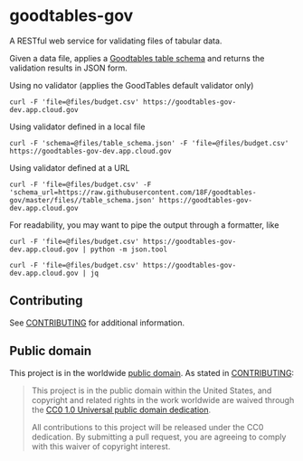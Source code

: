 # goodtables-gov

A RESTful web service for validating files of tabular data.

Given a data file, applies a
[Goodtables table schema](https://github.com/frictionlessdata/goodtables-py)
and returns the validation results in JSON form.

Using no validator (applies the GoodTables default validator only)

    curl -F 'file=@files/budget.csv' https://goodtables-gov-dev.app.cloud.gov

Using validator defined in a local file

    curl -F 'schema=@files/table_schema.json' -F 'file=@files/budget.csv'   https://goodtables-gov-dev.app.cloud.gov

Using validator defined at a URL

    curl -F 'file=@files/budget.csv' -F 'schema_url=https://raw.githubusercontent.com/18F/goodtables-gov/master/files//table_schema.json' https://goodtables-gov-dev.app.cloud.gov

For readability, you may want to pipe the output through a formatter, like

    curl -F 'file=@files/budget.csv' https://goodtables-gov-dev.app.cloud.gov | python -m json.tool

    curl -F 'file=@files/budget.csv' https://goodtables-gov-dev.app.cloud.gov | jq

## Contributing

See [CONTRIBUTING](CONTRIBUTING.md) for additional information.

## Public domain

This project is in the worldwide [public domain](LICENSE.md). As stated in [CONTRIBUTING](CONTRIBUTING.md):

> This project is in the public domain within the United States, and copyright and related rights in the work worldwide are waived through the [CC0 1.0 Universal public domain dedication](https://creativecommons.org/publicdomain/zero/1.0/).
>
> All contributions to this project will be released under the CC0 dedication. By submitting a pull request, you are agreeing to comply with this waiver of copyright interest.
